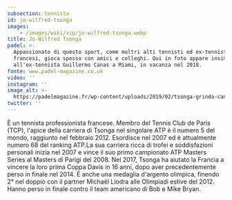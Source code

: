 ```yaml
---
subsection: tennista
id: jo-wilfred-tsonga
images: 
    - /images/wiki/vip/jo-wilfred-tsonga.webp
title: Jo-Wilfred Tsonga
padel: >-
  Appassionato di questo sport, come moltri alti tennisti ed ex-tennisti
  francesi, gioca spesso con amici e colleghi. Qui in foto appare insime
  all'ex-tennista Guillermo Canas a Miami, in vacanza nel 2018.
fonte: www.padel-magazine.co.uk
video: ''
instagram: ''
image_alt: >-
  https://padelmagazine.fr/wp-content/uploads/2019/02/tsonga-grinda-canas-1-e1549627762930.jpg
twitter: ''
---
```

È un tennista professionista francese. Membro del Tennis Club de Paris (TCP), l'apice della carriera di Tsonga nel singolare ATP è il numero 5 del mondo, raggiunto nel febbraio 2012. Esordisce nel 2007 ed è attualmente numero 68 del ranking ATP.La sua carriera ricca di trofei e soddisfazioni personali inizia nel 2007 e vince il suo primo campionato ATP Masters Series al Masters di Parigi del 2008. Nel 2017, Tsonga ha aiutato la Francia a vincere la loro prima Coppa Davis in 16 anni, dopo aver precedentemente perso in finale nel 2014. È anche una medaglia d'argento olimpica, finendo 2° nel doppio con il partner Michaël Llodra alle Olimpiadi estive del 2012. Hanno perso in finale contro il team americano di Bob e Mike Bryan.